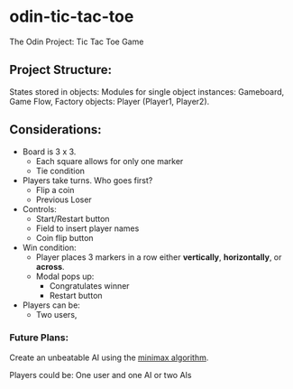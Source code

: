 # odin-tic-tac-toe

The Odin Project: Tic Tac Toe Game

## Project Structure:

States stored in objects:
Modules for single object instances: Gameboard, Game Flow,
Factory objects: Player (Player1, Player2).

## Considerations:

- Board is 3 x 3.
  - Each square allows for only one marker
  - Tie condition
- Players take turns. Who goes first?
  - Flip a coin
  - Previous Loser
- Controls:
  - Start/Restart button
  - Field to insert player names
  - Coin flip button
- Win condition:
  - Player places 3 markers in a row either **vertically**, **horizontally**, or **across**.
  - Modal pops up:
    - Congratulates winner
    - Restart button
- Players can be:
  - Two users,

### Future Plans:

Create an unbeatable AI using the [minimax algorithm](https://en.wikipedia.org/wiki/Minimax).

Players could be:
One user and one AI or two AIs
